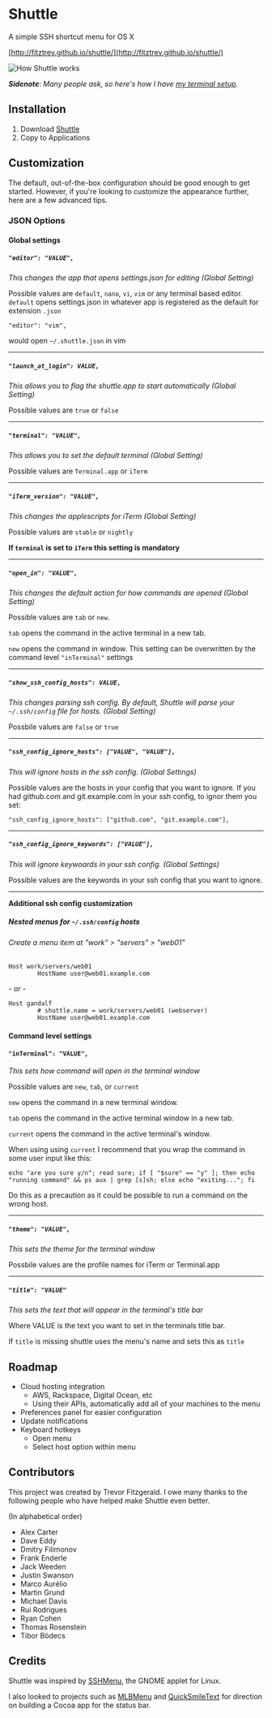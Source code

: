 # Shuttle

A simple SSH shortcut menu for OS X

[http://fitztrev.github.io/shuttle/](http://fitztrev.github.io/shuttle/)

![How Shuttle works](https://raw.github.com/fitztrev/shuttle/gh-pages/img/how-shuttle-works.gif)

***Sidenote***: *Many people ask, so here's how I have [my terminal setup](https://github.com/fitztrev/shuttle/wiki/My-Terminal-Prompt).*

## Installation

1. Download [Shuttle](http://fitztrev.github.io/shuttle/)
2. Copy to Applications


## Customization

The default, out-of-the-box configuration should be good enough to get started. However, if you're looking to customize the appearance further, here are a few advanced tips.

### JSON Options
#### Global settings
##### ```"editor": "VALUE",```
_This changes the app that opens settings.json for editing (Global Setting)_

Possible values are ```default```, ```nano```, ```vi```, ```vim``` or any terminal based editor. 
```default``` opens settings.json in whatever app is registered as the default for extension ```.json```
```
"editor": "vim",
``` 
would open ```~/.shuttle.json``` in vim

----

##### ```"launch_at_login": VALUE,```
_This allows you to flag the shuttle.app to start automatically (Global Setting)_

Possible values are ```true``` or ```false```

----

##### ```"terminal": "VALUE",```
_This allows you to set the default terminal (Global Setting)_

Possible values are ```Terminal.app``` or ```iTerm```

----

##### ```"iTerm_version": "VALUE",```
_This changes the applescripts for iTerm (Global Setting)_

Possible values are ```stable``` or ```nightly```

**If ```terminal``` is set to ```iTerm``` this setting is mandatory**

----

##### ```"open_in": "VALUE",```
_This changes the default action for how commands are opened (Global Setting)_

Possible values are ```tab``` or ```new```. 

```tab``` opens the command in the active terminal in a new tab. 

```new``` opens the command in window. This setting can be overwritten by the command level ```"inTerminal"``` settings

----
##### ```"show_ssh_config_hosts": VALUE,```
_This changes parsing ssh config. By default, Shuttle will parse your ```~/.ssh/config``` file for hosts. (Global Setting)_

Possbile values are ```false``` or ```true```

----

##### ```"ssh_config_ignore_hosts": ["VALUE", "VALUE"],```
_This will ignore hosts in the ssh config. (Global Settings)_

Possible values are the hosts in your config that you want to ignore. If you had github.com and git.example.com in your ssh config, to ignor them you set:

```"ssh_config_ignore_hosts": ["github.com", "git.example.com"],```

----

##### ```"ssh_config_ignore_keywords": ["VALUE"],```
_This will ignore keywoards in your ssh config. (Global Settings)_

Possible values are the keywords in your ssh config that you want to ignore.

----

**Additional ssh config customization** 
##### Nested menus for `~/.ssh/config` hosts

###### Create a menu item at "work" > "servers" > "web01"

```
Host work/servers/web01
        HostName user@web01.example.com
```
\- *or* -

```
Host gandalf
        # shuttle.name = work/servers/web01 (webserver)
        HostName user@web01.example.com
```

#### Command level settings
#### ```"inTerminal": "VALUE",```
_This sets how command will open in the terminal window_

Possible values are ```new```, ```tab```, or ```current```

```new``` opens the command in a new terminal window. 

```tab``` opens the command in the active terminal window in a new tab. 

```current``` opens the command in the active terminal's window. 

When using using ```current``` I recommend that you wrap the command in some user input like this:

```
echo "are you sure y/n"; read sure; if [ "$sure" == "y" ]; then echo "running command" && ps aux | grep [s]sh; else echo "exiting..."; fi
```

Do this as a precaution as it could be possible to run a command on the wrong host. 

----

##### ```"theme": "VALUE",```
_This sets the theme for the terminal window_

Possbile values are the profile names for iTerm or Terminal.app

---

##### ```"title": "VALUE"```
_This sets the text that will appear in the terminal's title bar_

Where VALUE is the text you want to set in the terminals title bar. 

If ```title``` is missing shuttle uses the menu's name and sets this as ```title```

## Roadmap

* Cloud hosting integration
  * AWS, Rackspace, Digital Ocean, etc
  * Using their APIs, automatically add all of your machines to the menu
* Preferences panel for easier configuration
* Update notifications
* Keyboard hotkeys
  * Open menu
  * Select host option within menu

## Contributors

This project was created by Trevor Fitzgerald. I owe many thanks to the following people who have helped make Shuttle even better.

(In alphabetical order)

* Alex Carter
* Dave Eddy
* Dmitry Filimonov
* Frank Enderle
* Jack Weeden
* Justin Swanson
* Marco Aurélio
* Martin Grund
* Michael Davis
* Rui Rodrigues
* Ryan Cohen
* Thomas Rosenstein
* Tibor Bödecs

## Credits

Shuttle was inspired by [SSHMenu](http://sshmenu.sourceforge.net/), the GNOME applet for Linux.

I also looked to projects such as [MLBMenu](https://github.com/markolson/MLB-Menu) and [QuickSmileText](https://github.com/scturtle/QuickSmileText) for direction on building a Cocoa app for the status bar.
